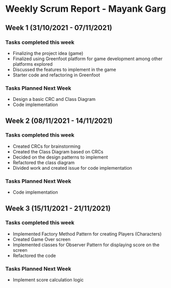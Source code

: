 # Weekly Scrum Report - Mayank Garg

## Week 1 (31/10/2021 - 07/11/2021)

### Tasks completed this week
* Finalizing the project idea (game)
* Finalized using Greenfoot platform for game development among other platforms explored
* Discussed the features to implement in the game
* Starter code and refactoring in Greenfoot

### Tasks Planned Next Week
* Design a basic CRC and Class Diagram
* Code implementation

## Week 2 (08/11/2021 - 14/11/2021)

### Tasks completed this week
* Created CRCs for brainstorming
* Created the Class Diagram based on CRCs
* Decided on the design patterns to implement
* Refactored the class diagram
* Divided work and created issue for code implementation

### Tasks Planned Next Week
* Code implementation

## Week 3 (15/11/2021 - 21/11/2021)

### Tasks completed this week
* Implemented Factory Method Pattern for creating Players (Characters)
* Created Game Over screen
* Implemented classes for Observer Pattern for displaying score on the screen
* Refactored the code

### Tasks Planned Next Week
* Implement score calculation logic